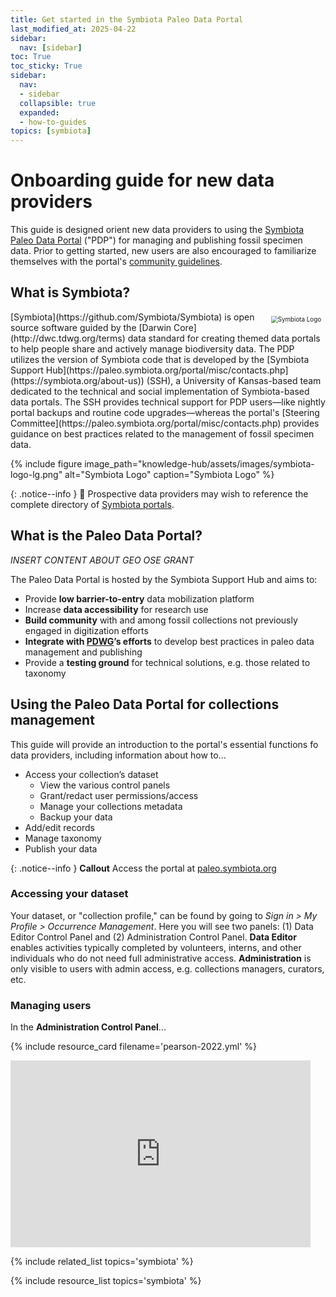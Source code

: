 ```yaml
---
title: Get started in the Symbiota Paleo Data Portal
last_modified_at: 2025-04-22
sidebar:
  nav: [sidebar]
toc: True
toc_sticky: True
sidebar:
  nav:
  - sidebar
  collapsible: true
  expanded:
  - how-to-guides
topics: [symbiota]
---
```


# Onboarding guide for new data providers


This guide is designed orient new data providers to using the [Symbiota Paleo Data Portal](https://paleo.symbiota.org) ("PDP") for managing and publishing fossil specimen data. Prior to getting started, new users are also encouraged to familiarize themselves with the portal's [community guidelines](https://paleo.symbiota.org/portal/includes/usagepolicy.php).

## What is Symbiota?
 <img style="zoom:70%;  float:right; padding:0.7em" src="knowledge-hub/assets/images/symbiota_logo-lg.png" alt="Symbiota Logo" caption="Symbiota Logo">
[Symbiota](https://github.com/Symbiota/Symbiota) is open source software guided by the [Darwin Core](http://dwc.tdwg.org/terms) data standard for creating themed data portals to help people share and actively manage biodiversity data. The PDP utilizes the version of Symbiota code that is developed by the [Symbiota Support Hub](https://paleo.symbiota.org/portal/misc/contacts.php](https://symbiota.org/about-us)) (SSH), a University of Kansas-based team dedicated to the technical and social implementation of Symbiota-based data portals. The SSH provides technical support for PDP users—like nightly portal backups and routine code upgrades—whereas the portal's [Steering Committee](https://paleo.symbiota.org/portal/misc/contacts.php) provides guidance on best practices related to the management of fossil specimen data.

{% include figure image_path="knowledge-hub/assets/images/symbiota-logo-lg.png" alt="Symbiota Logo" caption="Symbiota Logo" %}

{: .notice--info }
📃 Prospective data providers may wish to reference the complete directory of [Symbiota portals](https://symbiota.org/symbiota-portals).

## What is the Paleo Data Portal?

*INSERT CONTENT ABOUT GEO OSE GRANT*

The Paleo Data Portal is hosted by the Symbiota Support Hub and aims to:
- Provide **low barrier-to-entry** data mobilization platform
- Increase **data accessibility** for research use
- **Build community** with and among fossil collections not previously engaged in digitization efforts
- **Integrate with [PDWG]()’s efforts** to develop best practices in paleo data management and publishing
- Provide a **testing ground** for technical solutions, e.g. those related to taxonomy

## Using the Paleo Data Portal for collections management

This guide will provide an introduction to the portal's essential functions fo data providers, including information about how to...
- Access your collection’s dataset
  - View the various control panels
  - Grant/redact user permissions/access
  - Manage your collections metadata
  - Backup your data
- Add/edit records
- Manage taxonomy
- Publish your data 

{: .notice--info }
**Callout**
Access the portal at [paleo.symbiota.org](https://paleo.symbiota.org)

### Accessing your dataset

Your dataset, or "collection profile," can be found by going to *Sign in > My Profile > Occurrence Management*. Here you will see two panels: (1) Data Editor Control Panel and (2) Administration Control Panel. **Data Editor** enables activities typically completed by volunteers, interns, and other individuals who do not need full administrative access. **Administration** is only visible to users with admin access, e.g. collections managers, curators, etc.

### Managing users

In the **Administration Control Panel**... 

{% include resource_card filename='pearson-2022.yml' %}

<iframe src="https://docs.google.com/presentation/d/e/2PACX-1vQUk9vaJstJ2k4YnLQWghUWRTKAVFgFWCrK1auJ1viYDtKVtqoI-Ef-DjSRBhdR6iFW9zZM5OLGLBb5/embed?start=false&loop=false&delayms=10000" frameborder="0" width="480" height="299" allowfullscreen="true" mozallowfullscreen="true" webkitallowfullscreen="true"></iframe>


{% include related_list topics='symbiota' %}

{% include resource_list topics='symbiota' %}
